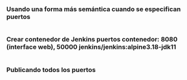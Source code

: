 ### Usando una forma más semántica cuando se especifican puertos

```
```

### Crear contenedor de Jenkins puertos contenedor: 8080 (interface web), 50000 jenkins/jenkins:alpine3.18-jdk11
```
```

### Publicando todos los puertos

```
```



